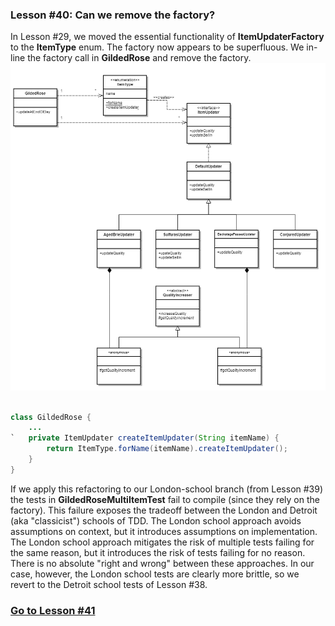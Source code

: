 ### Lesson #40: Can we remove the factory?
In Lesson #29, we moved the essential functionality of **ItemUpdaterFactory** to the **ItemType** enum.  The factory now appears to be superfluous.  We in-line the factory call in **GildedRose** and remove the factory.
![](https://github.com/d215steinberg/GildedRose-Java/blob/Lesson%2340/images/Lesson%20%2340.png)
```java

class GildedRose {
    ...
`   private ItemUpdater createItemUpdater(String itemName) {
        return ItemType.forName(itemName).createItemUpdater();
    }
}
```
If we apply this refactoring to our London-school branch (from Lesson #39) the tests in **GildedRoseMultiItemTest** fail
to compile (since they rely on the factory).  This failure exposes the tradeoff between the London and Detroit (aka
"classicist") schools of TDD.  The London school approach avoids assumptions on context, but it introduces assumptions
on implementation.  The London school approach mitigates the risk of multiple tests failing for the same reason, but it
introduces the risk of tests failing for no reason.  There is no absolute "right and wrong" between these approaches.
In our case, however, the London school tests are clearly more brittle, so we revert to the Detroit school tests of
Lesson #38.
### [Go to Lesson #41](https://github.com/d215steinberg/GildedRose-Java/tree/Lesson%2341)
